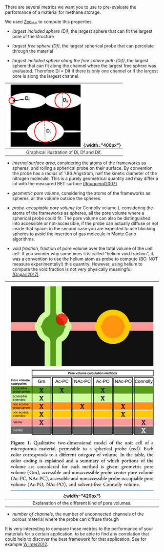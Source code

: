 There are several metrics we want you to use to pre-evaluate the performance
of a material for methane storage.

We used [Zeo++](http://www.zeoplusplus.org/) to compute this properties.

* *largest included sphere (Di)*, the largest sphere that can fit the largest
pore of the structure

* *largest free sphere (Df)*, the largest spherical probe that can percolate through the material

* *largest included sphere along the free sphere path (Dif)*, the largest sphere that
can fit along the channel where the largest free sphere was evaluated.
Therefore Di = Dif if there is only one channel or if the largest pore is along the largest channel.

|![spheres.png](../../../assets/2019_molsim_school_Amsterdam/spheres.png){:width="400px"}|
|:--:|
| Graphical illustration of Di, Df and Dif. |

* *internal surface area*, considering the atoms of the frameworks as spheres,
and rolling a spherical probe on their surface. By convention the probe has a radius
of 1.86 Angstrom, half the kinetic diameter of the nitrogen molecule.
This is a purely geometrical quantity and may differ a lot with the measured BET surface
[(Rouquerol2007)](http://www.sciencedirect.com/science/article/pii/S0167299107800085).

* *geometric pore volume*, considering the atoms of the frameworks as spheres,
all the volume outside the spheres.

* *probe-occupiable pore volume* (or Connolly volume ),
considering the atoms of the frameworks as spheres,
all the pore volume where a spherical probe could fit.
The pore volume can also be distinguished into accessible or not-accessible,
if the probe can actually diffuse or not inside that space: in the second case
you are expected to use blocking spheres to avoid the insertion of gas molecule
in Monte Carlo algorithms.

* *void fraction*, fraction of pore volume over the total volume of the unit cell.
If you wonder why sometimes it is called "helium void fraction", it was a convention
to use the helium atom as probe to compute (BC: NOT measure experimentally!)
this quantity.
However, using helium to compute the void fraction is not very physically meaningful
[(Ongari2017)](https://pubs.acs.org/doi/10.1021/acs.langmuir.7b01682).

|![pore_volume.png](../../../assets/2019_molsim_school_Amsterdam/pore_volume.png){:width="420px"}|
|:--:|
| Explanation of the different kind of pore volumes. |

* *number of channels*, the number of unconnected channels of the porous material
where the probe can diffuse through

It is very interesting to compare these metrics to the performance of your materials
for a certain application,
to be able to find any correlation that could help to discover the best framework
for that application. See for example [Wilmer2012](http://xlink.rsc.org/?DOI=c2ee23201d).
